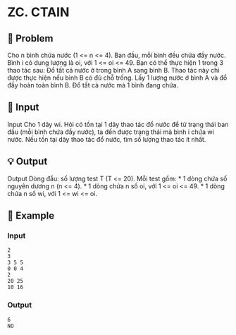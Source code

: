 # ZC. CTAIN

## 📖 Problem

Cho n bình chứa nước (1 <= n <= 4). Ban đầu, mỗi bình đều chứa đầy nước. Bình i có dung lượng là oi, với 1 <= oi <= 49.
Bạn có thể thực hiện 1 trong 3 thao tác sau:
Đổ tất cả nước ở trong bình A sang bình B. Thao tác này chỉ được thực hiện nếu bình B có đủ chỗ trống.
Lấy 1 lượng nước ở bình A và đổ đầy hoàn toàn bình B.
Đổ tất cả nước mà 1 bình đang chứa.


## 🧩 Input

Input
Cho 1 dãy wi. Hỏi có tồn tại 1 dãy thao tác đổ nước để từ trạng thái ban đầu (mỗi bình chứa đầy nước), ta đến được trạng thái mà bình i chứa wi nước.
Nếu tồn tại dãy thao tác đổ nước, tìm số lượng thao tác ít nhất.


## 💡 Output

Output
Dòng đầu: số lượng test T (T <= 20).
Mỗi test gồm:
*
1 dòng chứa số nguyên dương n (n <= 4).
*
1 dòng chứa n số oi, với 1 <= oi <= 49.
*
1 dòng chứa n số wi, với 1 <= wi <= oi.


## 🧠 Example

### Input

```text
2
3
3 5 5
0 0 4
2
20 25
10 16
```

### Output

```text
6
NO
```


